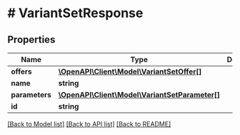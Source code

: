 # # VariantSetResponse

## Properties

Name | Type | Description | Notes
------------ | ------------- | ------------- | -------------
**offers** | [**\OpenAPI\Client\Model\VariantSetOffer[]**](VariantSetOffer.md) |  |
**name** | **string** |  |
**parameters** | [**\OpenAPI\Client\Model\VariantSetParameter[]**](VariantSetParameter.md) |  |
**id** | **string** |  | [optional]

[[Back to Model list]](../../README.md#models) [[Back to API list]](../../README.md#endpoints) [[Back to README]](../../README.md)
